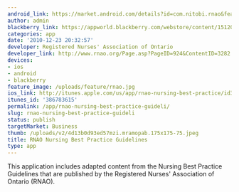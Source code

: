 ```yaml
---
android_link: https://market.android.com/details?id=com.nitobi.rnao&feature=search_result
author: admin
blackberry_link: https://appworld.blackberry.com/webstore/content/15120
categories: app
date: '2010-12-23 20:32:57'
developer: Registered Nurses' Association of Ontario
developer_link: http://www.rnao.org/Page.asp?PageID=924&ContentID=3282
devices: 
- ios
- android
- blackberry
feature_image: /uploads/feature/rnao.jpg
ios_link: http://itunes.apple.com/us/app/rnao-nursing-best-practice/id386783615?mt=8
itunes_id: '386783615'
permalink: /app/rnao-nursing-best-practice-guideli/
slug: rnao-nursing-best-practice-guideli
status: publish
targetMarket: Business
thumb: /uploads/v2/4d13b0d93ed57mzi.mramopab.175x175-75.jpeg
title: RNAO Nursing Best Practice Guidelines
type: app
---
```


This application includes adapted content from the Nursing Best Practice Guidelines that are published by the Registered Nurses' Association of Ontario (RNAO). 